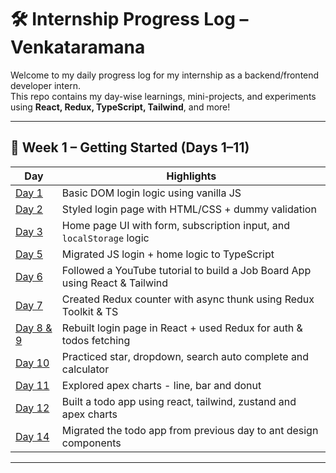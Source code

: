 # 🛠️ Internship Progress Log – Venkataramana

Welcome to my daily progress log for my internship as a backend/frontend developer intern.  
This repo contains my day-wise learnings, mini-projects, and experiments using **React, Redux, TypeScript, Tailwind**, and more!

---

## 📅 Week 1 – Getting Started (Days 1–11)

| Day | Highlights |
|-----|------------|
| [Day 1](./Intro) | Basic DOM login logic using vanilla JS |
| [Day 2](./day2) | Styled login page with HTML/CSS + dummy validation |
| [Day 3](./day3) | Home page UI with form, subscription input, and `localStorage` logic |
| [Day 5](./day5) | Migrated JS login + home logic to TypeScript |
| [Day 6](./day6) | Followed a YouTube tutorial to build a Job Board App using React & Tailwind |
| [Day 7](./day7) | Created Redux counter with async thunk using Redux Toolkit & TS |
| [Day 8 & 9](./day8&9) | Rebuilt login page in React + used Redux for auth & todos fetching |
| [Day 10](./day10/) | Practiced star, dropdown, search auto complete and calculator |
| [Day 11](./day11/) | Explored apex charts - line, bar and donut |
| [Day 12](./day12/) | Built a todo app using react, tailwind, zustand and apex charts |
| [Day 14](./day13/) | Migrated the todo app from previous day to ant design components | 

---
